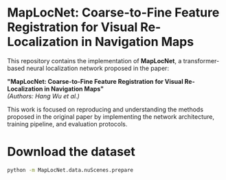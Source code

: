 # MapLocNet: Coarse-to-Fine Feature Registration for Visual Re-Localization in Navigation Maps

This repository contains the implementation of **MapLocNet**, a transformer-based neural localization network proposed in the paper:

**"MapLocNet: Coarse-to-Fine Feature Registration for Visual Re-Localization in Navigation Maps"**  
*(Authors: Hang Wu et al.)*

This work is focused on reproducing and understanding the methods proposed in the original paper by implementing the network architecture, training pipeline, and evaluation protocols.


# Download the dataset
``` bash
python -m MapLocNet.data.nuScenes.prepare
```
